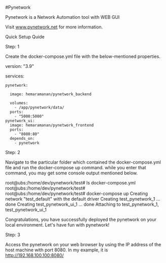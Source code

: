 #Pynetwork

Pynetwork is a Network Automation tool with WEB GUI

Visit www.pynetwork.net for more information.


Quick Setup Quide

Step: 1

Create the docker-compose.yml file with the below-mentioned properties.


  version: "3.9"

  services:

    pynetwork:

      image: hemaramanan/pynetwork_backend
      
      volumes:
        - /app/pynetwork/data/
      ports:
        - "5000:5000"
    pynetwork_ui:
      image: hemaramanan/pynetwork_frontend
      ports:
        - "8080:80"
      depends_on:
        - pynetwork

Step: 2


Navigate to the particular folder which contained the docker-compose.yml file and run the docker-compose up command. while you enter that command, you may get some console output mentioned below.


  root@ubs:/home/dev/pynetwork/test# ls
  docker-compose.yml
  root@ubs:/home/dev/pynetwork/test# 
  root@ubs:/home/dev/pynetwork/test# docker-compose up
  Creating network "test_default" with the default driver
  Creating test_pynetwork_1 ... done
  Creating test_pynetwork_ui_1 ... done
  Attaching to test_pynetwork_1, test_pynetwork_ui_1

Congratulations, you have successfully deployed the pynetwork on your local environment. Let's have fun with pynetwork!

Step: 3

Access the pynetwork on your web browser by using the IP address of the host machine with port 8080. In my example, it is http://192.168.100.100:8080/ 